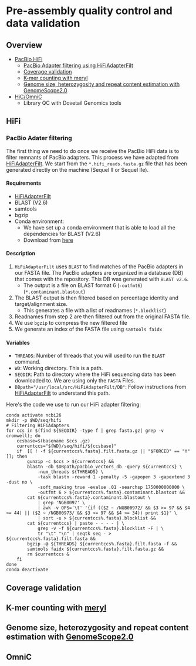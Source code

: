 # Pre-assembly quality control and data validation


## Overview 

- [PacBio HiFi](#hifi)  
    - [PacBio Adapter filtering using HiFiAdapterFilt](#pacbio-adapter-filtering)
    - [Coverage validation](#coverage-validation)
    - [K-mer counting with meryl](k--mer-counting-with-meryl)
    - [Genome size, heterozygosity and repeat content estimation with GenomeScope2.0]()
- [HiC/OmniC](#omnic)
    - Library QC with Dovetail Genomics tools

## HiFi

### PacBio Adater filtering 

The first thing we need to do once we receive the PacBio HiFi data is to filter remnants of PacBio adapters. This process we have adapted from [HiFiAdapterFilt](https://github.com/sheinasim/HiFiAdapterFilt). We start from the `*.hifi_reads.fasta.gz` file that has been generated directly on the machine (Sequel II or Sequel IIe).

#### Requirements

- [HiFiAdapterFilt](https://github.com/sheinasim/HiFiAdapterFilt)
- BLAST (V2.6)
- samtools
- bgzip 
- Conda environment: 
    - We have set up a conda environment that is able to load all the dependencies for BLAST (V2.6)
    - Download from [here](https://github.com/ccgproject/ccgp_assembly/blob/main/workflows/conda_env/conda.env.ncbi216.yml)

#### Description

1. `HiFiAdapterFilt` uses `BLAST` to find matches of the PacBio adapters in our FASTA file. The PacBio adapters are organized in a database (DB) that comes with the repository. This DB was generated with `BLAST v2.6`.
    - The output is a file on BLAST format 6 (`-outfmt6`) (`*.contaminant.blastout`)
2. The BLAST output is then filtered based on percentage identity and target/alignment size.
    - This generates a file with a list of readnames (`*.blocklist`)
3. Readnames from step 2 are then filtered out from the original FASTA file.
4. We use `bgzip` to compress the new filtered file
5. We generate an index of the FASTA file using `samtools faidx`



#### Variables

- `THREADS`: Number of threads that you will used to run the `BLAST` command.
- `WD`: Working directory. This is a path.
- `SEQDIR`: Path to directory where the HiFi sequencing data has been downloaded to. We are using only the `FASTA` Files. 
- `DBpath="/usr/local/src/HiFiAdapterFilt/DB"`: Follow instructions from [HiFiAdapterFilt](https://github.com/sheinasim/HiFiAdapterFilt) to understand this path.


Here's the code we use to run our HiFi adapter filtering:


```
conda activate ncbi26
mkdir -p $WD/seq/hifi
# Filtering HiFiAdapters
for ccs in $(find ${SEQDIR} -type f | grep fasta.gz| grep -v cromwell); do
    ccsbase=$(basename $ccs .gz)
    currentccs="${WD}/seq/hifi/${ccsbase}" 
    if  [[ ! -f ${currentccs%.fasta}.filt.fasta.gz || "$FORCED" == "Y" ]]; then
        gunzip -c $ccs > ${currentccs} && 
        blastn -db $DBpath/pacbio_vectors_db -query ${currentccs} \
            -num_threads ${THREADS} \
            -task blastn -reward 1 -penalty -5 -gapopen 3 -gapextend 3 -dust no \
            -soft_masking true -evalue .01 -searchsp 1750000000000 \
            -outfmt 6 > ${currentccs%.fasta}.contaminant.blastout &&
        cat ${currentccs%.fasta}.contaminant.blastout \
            | grep 'NGB0097' \
            | awk -v OFS='\t' '{if (($2 ~ /NGB00972/ && $3 >= 97 && $4 >= 44) || ($2 ~ /NGB00973/ && $3 >= 97 && $4 >= 34)) print $1}' \
            | sort -u > ${currentccs%.fasta}.blocklist &&
        cat ${currentccs} | paste - - - - | \
            grep -v -f ${currentccs%.fasta}.blocklist -F | \
            tr "\t" "\n" | seqtk seq - > ${currentccs%.fasta}.filt.fasta &&
        bgzip -@ ${THREADS} ${currentccs%.fasta}.filt.fasta -f &&
        samtools faidx ${currentccs%.fasta}.filt.fasta.gz &&
        rm $currentccs &
    fi
done
conda deactivate
```


## Coverage validation

## K-mer counting with [meryl](https://github.com/marbl/meryl)

## Genome size, heterozygosity and repeat content estimation with [GenomeScope2.0](https://github.com/tbenavi1/genomescope2.0)


## OmniC
